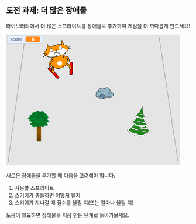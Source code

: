## 도전 과제: 더 많은 장애물

라이브러리에서 더 많은 스프라이트를 장애물로 추가하여 게임을 더 까다롭게 만드세요!

![더 많은 장애물](images/skiing-final.png)

새로운 장애물을 추가할 때 다음을 고려해야 합니다:

1. 사용할 스프라이트
1. 스키어가 충돌하면 어떻게 될지
1. 스키어가 지나갈 때 점수를 올릴 지(또는 얼마나 올릴 지)

도움이 필요하면 장애물을 처음 만든 단계로 돌아가보세요.

